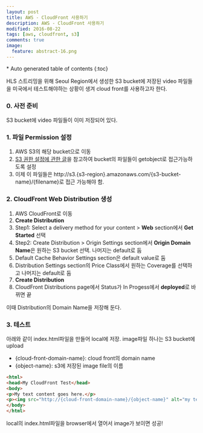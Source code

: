 ```yaml
---
layout: post
title: AWS - CloudFront 사용하기
description: AWS - CloudFront 사용하기
modified: 2016-08-22
tags: [aws, cloudfront, s3]
comments: true
image:
  feature: abstract-16.png
---
```


<section id="table-of-contents" class="toc">
<div id="drawer" markdown="1">
*  Auto generated table of contents
{:toc}
</div>
</section><!-- /#table-of-contents -->

HLS 스트리밍을 위해 Seoul Region에서 생성한 S3 bucket에 저장된 video 파일들을 미국에서 테스트해야하는 상황이 생겨 cloud front를 사용하고자 한다. 

### 0. 사전 준비 

S3 bucket에 video 파일들이 이미 저장되어 있다. 

### 1. 파일 Permission 설정

1. AWS S3의 해당 bucket으로 이동 
2. [S3 권한 설정에 관한 글](http://hochulshin.com/aws-s3-permission-to-access-object/)을 참고하여 bucket의 파일들이 getobject로 접근가능하도록 설정
3. 이제 이 파일들은 http://s3.{s3-region}.amazonaws.com/{s3-bucket-name}/{filename}로 접근 가능해야 함. 

### 2. CloudFront Web Distribution 생성

1. AWS CloudFront로 이동
2. **Create Distribution**
3. Step1: Select a delivery method for your content > **Web** section에서 **Get Started** 선택
4. Step2: Create Distribution > Origin Settings section에서 **Origin Domain Name**은 원하는 S3 bucket 선택. 나머지는 default로 둠
5. Default Cache Behavior Settings section은 default value로 둠
6. Distribution Settings section의 Price Class에서 원하는 Coverage를 선택하고 나머지는 default로 둠
7. **Create Distribution**
8. CloudFront Distributions page에서 Status가 In Progess에서 **deployed**로 바뀌면 끝

이때 Distribution의 Domain Name을 저장해 둔다. 

### 3. 테스트

아래와 같이 index.html파일을 만들어 local에 저장. image파일 하나는 S3 bucket에 upload

- {cloud-front-domain-name}: cloud front의 domain name
- {object-name}: s3에 저장된 image file의 이름

```html
<html>
<head>My CloudFront Test</head>
<body>
<p>My text content goes here.</p>
<p><img src="http://{cloud-front-domain-name}/{object-name}" alt="my test image"/>
</body>
</html>
```

local의 index.html파일을 browser에서 열어서 image가 보이면 성공!
